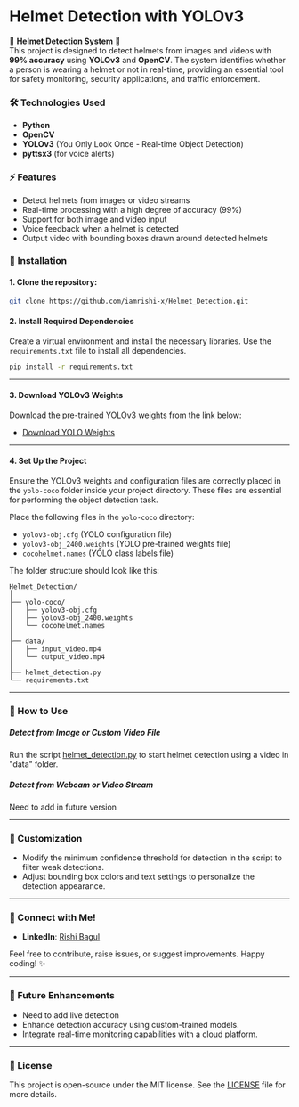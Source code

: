 # Helmet Detection with YOLOv3

🚨 **Helmet Detection System** 🚨  
This project is designed to detect helmets from images and videos with **99% accuracy** using **YOLOv3** and **OpenCV**. The system identifies whether a person is wearing a helmet or not in real-time, providing an essential tool for safety monitoring, security applications, and traffic enforcement.

### 🛠️ **Technologies Used**
- **Python**  
- **OpenCV**  
- **YOLOv3** (You Only Look Once - Real-time Object Detection)  
- **pyttsx3** (for voice alerts)  

### ⚡ **Features**
- Detect helmets from images or video streams
- Real-time processing with a high degree of accuracy (99%)
- Support for both image and video input
- Voice feedback when a helmet is detected
- Output video with bounding boxes drawn around detected helmets

### 📂 **Installation**

#### 1. Clone the repository:
```bash
git clone https://github.com/iamrishi-x/Helmet_Detection.git
```

#### 2. Install Required Dependencies
Create a virtual environment and install the necessary libraries. Use the `requirements.txt` file to install all dependencies.

```bash
pip install -r requirements.txt
```
---

#### 3. Download YOLOv3 Weights
Download the pre-trained YOLOv3 weights from the link below:

- [Download YOLO Weights](https://drive.google.com/file/d/1_xBdP1GRK4i7yzJP8_a5GWaejZZKjdyI/view)

---

#### 4. Set Up the Project
Ensure the YOLOv3 weights and configuration files are correctly placed in the `yolo-coco` folder inside your project directory. These files are essential for performing the object detection task.

Place the following files in the `yolo-coco` directory:
- `yolov3-obj.cfg` (YOLO configuration file)
- `yolov3-obj_2400.weights` (YOLO pre-trained weights file)
- `cocohelmet.names` (YOLO class labels file)

The folder structure should look like this:

```plaintext
Helmet_Detection/
│
├── yolo-coco/
│   ├── yolov3-obj.cfg
│   ├── yolov3-obj_2400.weights
│   └── cocohelmet.names
│
├── data/
│   ├── input_video.mp4
│   └── output_video.mp4
│
├── helmet_detection.py
└── requirements.txt
```
---
### 🚀 How to Use

##### Detect from Image or Custom Video File
Run the script [helmet_detection.py](helmet_detection.py) to start helmet detection using a video in "data" folder.

##### Detect from Webcam or Video Stream
Need to add in future version

---

### 🎨 Customization
- Modify the minimum confidence threshold for detection in the script to filter weak detections.
- Adjust bounding box colors and text settings to personalize the detection appearance.

---

### 💬 Connect with Me!
- **LinkedIn**: [Rishi Bagul](https://www.linkedin.com/in/rishibagul7/)

Feel free to contribute, raise issues, or suggest improvements. Happy coding! ✨

---

### 🔧 Future Enhancements
- Need to add live detection
- Enhance detection accuracy using custom-trained models.
- Integrate real-time monitoring capabilities with a cloud platform.

---

### 📝 License
This project is open-source under the MIT license. See the [LICENSE](LICENSE) file for more details.
